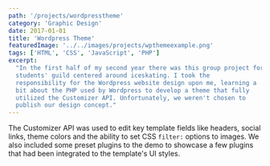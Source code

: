 ```yaml
---
path: '/projects/wordpresstheme'
category: 'Graphic Design'
date: 2017-01-01
title: 'Wordpress Theme'
featuredImage: '../../images/projects/wpthemeexample.png'
tags: ['HTML', 'CSS', 'JavaScript', 'PHP']
excerpt:
  "In the first half of my second year there was this group project for a local
  students' guild centered around iceskating. I took the
  responsibility for the Wordpress website design upon me, learning a
  bit about the PHP used by Wordpress to develop a theme that fully
  utilized the Customizer API. Unfortunately, we weren't chosen to
  publish our design concept."
---
```


The Customizer API was used to edit key template fields like headers, social links, theme colors and the ability to set CSS `filter:` options to images. We also included some preset plugins to the demo to showcase a few plugins that had been integrated to the template's UI styles.
